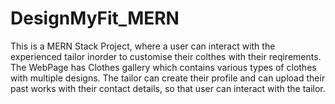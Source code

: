 # DesignMyFit_MERN
This is a MERN Stack Project, where a user can interact with the experienced tailor inorder to customise their colthes with their reqirements. 
The WebPage has Clothes gallery which contains various types of clothes with multiple designs.
The tailor can create their profile and can upload their past works with their contact details, so that user can interact with the tailor.
